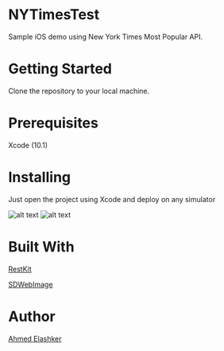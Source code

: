 # NYTimesTest

Sample iOS demo using New York Times Most Popular API.

# Getting Started

Clone the repository to your local machine.

# Prerequisites

Xcode (10.1)

# Installing

Just open the project using Xcode and deploy on any simulator

![alt text](https://serving.photos.photobox.com/9787534455dfca908e07b1782bd5bded083397b650353121ddec6203ac69e0738c3ddce0.jpg) ![alt text](https://serving.photos.photobox.com/264444517dddf8a879bd941615f5f1f3bb1af2ae631d53aa99247e7ac291b7f34379bd66.jpg)

# Built With

[RestKit](https://github.com/RestKit/RestKit)

[SDWebImage](https://github.com/SDWebImage/SDWebImage)

# Author
[Ahmed Elashker](https://github.com/ahmedelashkerpersonal)
